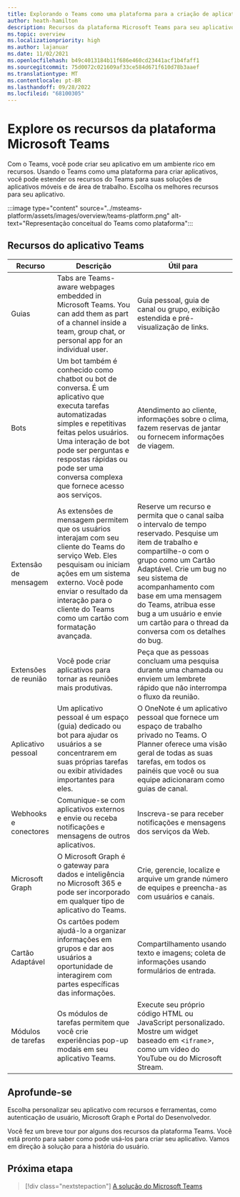 ```yaml
---
title: Explorando o Teams como uma plataforma para a criação de aplicativos
author: heath-hamilton
description: Recursos da plataforma Microsoft Teams para seu aplicativo na área de trabalho e em dispositivos móveis. Guias, bots, extensão de mensagens, webhook, conectores, Microsoft Graph ou Cartões Adaptáveis.
ms.topic: overview
ms.localizationpriority: high
ms.author: lajanuar
ms.date: 11/02/2021
ms.openlocfilehash: b49c4013184b11f686e460cd23441acf1b4faff1
ms.sourcegitcommit: 75d0072c021609af33ce584d671f610d78b3aaef
ms.translationtype: MT
ms.contentlocale: pt-BR
ms.lasthandoff: 09/28/2022
ms.locfileid: "68100305"
---
```

# <a name="explore-teams-platform-features"></a>Explore os recursos da plataforma Microsoft Teams

Com o Teams, você pode criar seu aplicativo em um ambiente rico em recursos. Usando o Teams como uma plataforma para criar aplicativos, você pode estender os recursos do Teams para suas soluções de aplicativos móveis e de área de trabalho. Escolha os melhores recursos para seu aplicativo.

:::image type="content" source="../msteams-platform/assets/images/overview/teams-platform.png" alt-text="Representação conceitual do Teams como plataforma":::

## <a name="teams-app-features"></a>Recursos do aplicativo Teams

| Recurso | Descrição | Útil para |
| --- | --- | --- |
|Guias | Tabs are Teams-aware webpages embedded in Microsoft Teams. You can add them as part of a channel inside a team, group chat, or personal app for an individual user. | Guia pessoal, guia de canal ou grupo, exibição estendida e pré-visualização de links. |
| Bots | Um bot também é conhecido como chatbot ou bot de conversa. É um aplicativo que executa tarefas automatizadas simples e repetitivas feitas pelos usuários. Uma interação de bot pode ser perguntas e respostas rápidas ou pode ser uma conversa complexa que fornece acesso aos serviços. | Atendimento ao cliente, informações sobre o clima, fazem reservas de jantar ou fornecem informações de viagem. |
| Extensão de mensagem | As extensões de mensagem permitem que os usuários interajam com seu cliente do Teams do serviço Web. Eles pesquisam ou iniciam ações em um sistema externo. Você pode enviar o resultado da interação para o cliente do Teams como um cartão com formatação avançada. | Reserve um recurso e permita que o canal saiba o intervalo de tempo reservado. Pesquise um item de trabalho e compartilhe-o com o grupo como um Cartão Adaptável. Crie um bug no seu sistema de acompanhamento com base em uma mensagem do Teams, atribua esse bug a um usuário e envie um cartão para o thread da conversa com os detalhes do bug. |
|Extensões de reunião | Você pode criar aplicativos para tornar as reuniões mais produtivas. | Peça que as pessoas concluam uma pesquisa durante uma chamada ou enviem um lembrete rápido que não interrompa o fluxo da reunião. |
| Aplicativo pessoal | Um aplicativo pessoal é um espaço (guia) dedicado ou bot para ajudar os usuários a se concentrarem em suas próprias tarefas ou exibir atividades importantes para eles. | O OneNote é um aplicativo pessoal que fornece um espaço de trabalho privado no Teams. O Planner oferece uma visão geral de todas as suas tarefas, em todos os painéis que você ou sua equipe adicionaram como guias de canal. |
| Webhooks e conectores | Comunique-se com aplicativos externos e envie ou receba notificações e mensagens de outros aplicativos. | Inscreva-se para receber notificações e mensagens dos serviços da Web. |
| Microsoft Graph | O Microsoft Graph é o gateway para dados e inteligência no Microsoft 365 e pode ser incorporado em qualquer tipo de aplicativo do Teams. | Crie, gerencie, localize e arquive um grande número de equipes e preencha-as com usuários e canais. |
| Cartão Adaptável | Os cartões podem ajudá-lo a organizar informações em grupos e dar aos usuários a oportunidade de interagirem com partes específicas das informações. | Compartilhamento usando texto e imagens; coleta de informações usando formulários de entrada. |
| Módulos de tarefas | Os módulos de tarefas permitem que você crie experiências pop-up modais em seu aplicativo Teams. | Execute seu próprio código HTML ou JavaScript personalizado. Mostre um widget baseado em <`iframe`>, como um vídeo do YouTube ou do Microsoft Stream. |

## <a name="dive-deeper"></a>Aprofunde-se

Escolha personalizar seu aplicativo com recursos e ferramentas, como autenticação de usuário, Microsoft Graph e Portal do Desenvolvedor.

Você fez um breve tour por alguns dos recursos da plataforma Teams. Você está pronto para saber como pode usá-los para criar seu aplicativo. Vamos em direção à solução para a história do usuário.

## <a name="next-step"></a>Próxima etapa

> [!div class="nextstepaction"]
> [A solução do Microsoft Teams](overview-solution.md)
